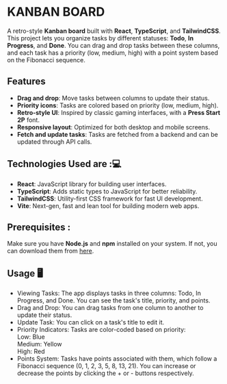 
# KANBAN BOARD
A retro-style **Kanban board** built with **React**, **TypeScript**, and **TailwindCSS**.  
This project lets you organize tasks by different statuses: **Todo**, **In Progress**, and **Done**. You can drag and drop tasks between these columns, and each task has a priority (low, medium, high) with a point system based on the Fibonacci sequence.

## Features 
- **Drag and drop**: Move tasks between columns to update their status.
- **Priority icons**: Tasks are colored based on priority (low, medium, high).
- **Retro-style UI**: Inspired by classic gaming interfaces, with a **Press Start 2P** font.
- **Responsive layout**: Optimized for both desktop and mobile screens.
- **Fetch and update tasks**: Tasks are fetched from a backend and can be updated through API calls.

## Technologies Used are :💻
- **React**: JavaScript library for building user interfaces.
- **TypeScript**: Adds static types to JavaScript for better reliability.
- **TailwindCSS**: Utility-first CSS framework for fast UI development.
- **Vite**: Next-gen, fast and lean tool for building modern web apps.

## Prerequisites :
Make sure you have **Node.js** and **npm** installed on your system. If not, you can download them from [here](https://nodejs.org/).

## Usage 🖥️
- Viewing Tasks: The app displays tasks in three columns: Todo, In Progress, and Done. You can see the task's title, priority, and points.
- Drag and Drop: You can drag tasks from one column to another to update their status.
- Update Task: You can click on a task's title to edit it.
- Priority Indicators: Tasks are color-coded based on priority: <br>
   Low: Blue <br>
   Medium: Yellow <br>
   High: Red <br>
- Points System: Tasks have points associated with them, which follow a Fibonacci sequence (0, 1, 2, 3, 5, 8, 13, 21). You can increase or     
  decrease the points by clicking the + or - buttons respectively.
